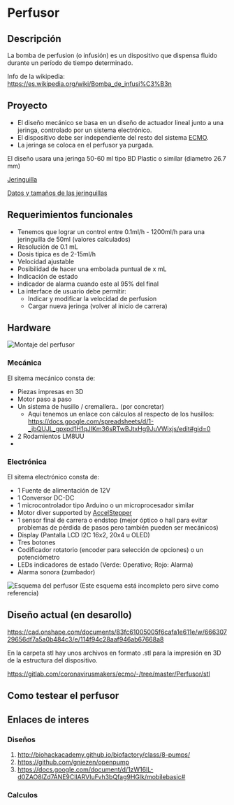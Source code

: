 # Perfusor #

## Descripción ##
La bomba de perfusion (o infusión) es un dispositivo que dispensa fluido durante un período de tiempo determinado. 

Info de la wikipedia: https://es.wikipedia.org/wiki/Bomba_de_infusi%C3%B3n

## Proyecto ##
* El diseño mecánico se basa en un diseño de actuador lineal junto a una jeringa, controlado por un sistema electrónico.
* El dispositivo debe ser independiente del resto del sistema [ECMO](https://gitlab.com/coronavirusmakers/ecmo "ECMO").
* La jeringa se coloca en el perfusor ya purgada.


El diseño usara una jeringa 50-60 ml tipo BD Plastic o similar (diametro 26.7 mm) 

[Jeringuilla](https://gitlab.com/coronavirusmakers/ecmo/-/raw/master/images/jeringuilla.jpeg "Jeringuilla de 50-60ml")

[Datos y tamaños de las jeringuillas](https://gitlab.com/coronavirusmakers/ecmo/-/raw/master/files/Syringe-Selection-Guide.pdf "Datos de las jeringuillas")


## Requerimientos funcionales ##
* Tenemos que lograr un control entre 0.1ml/h - 1200ml/h para una jeringuilla de 50ml (valores calculados)
* Resolución de 0.1 mL
* Dosis tipica es de 2-15ml/h
* Velocidad ajustable
* Posibilidad de hacer una embolada puntual de x mL
* Indicación de estado
* indicador de alarma cuando este al 95% del final
*  La interface de usuario debe permitir:
    * Indicar y modificar la velocidad de perfusion
    * Cargar nueva jeringa (volver al inicio de carrera)

## Hardware ##

![Montaje del perfusor](https://gitlab.com/coronavirusmakers/ecmo/-/raw/master/Perfusor/img/perfusor.jpg "Montaje del perfusor")

### Mecánica ###

El sitema mecánico consta de:
* Piezas impresas en 3D
* Motor paso a paso 
* Un sistema de husillo / cremallera.. (por concretar)
    * Aquí tenemos un enlace con cálculos al respecto de los husillos: https://docs.google.com/spreadsheets/d/1-_jbQUJL_gpxpd1H1qJIKm36sRTwBJtxHg9JuVWixjs/edit#gid=0   
* 2 Rodamientos LM8UU
* 

### Electrónica ###
El sitema electrónico consta de:
* 1 Fuente de alimentación de 12V
* 1 Conversor DC-DC
* 1 microcontrolador tipo Arduino o un microprocesador similar
*  Motor diver supported by [AccelStepper](https://www.airspayce.com/mikem/arduino/AccelStepper/index.html)
* 1 sensor final de carrera o endstop (mejor óptico o hall para evitar problemas de pérdida de pasos pero también pueden ser mecánicos)
* Display (Pantalla LCD I2C 16x2, 20x4 u OLED)
* Tres botones
* Codificador rotatorio (encoder para selección de opciones) o un potenciómetro
* LEDs indicadores de estado (Verde: Operativo; Rojo: Alarma)
* Alarma sonora (zumbador) 

![Esquema del perfusor](https://gitlab.com/coronavirusmakers/ecmo/-/raw/master/Perfusor/img/perfusor_bb.png "Esquema del perfusor")
(Este esquema está incompleto pero sirve como referencia)
## Diseño actual (en desarollo) ##

https://cad.onshape.com/documents/83fc61005005f6cafa1e611e/w/66630729656df7a5a0b484c3/e/114f94c28aaf946ab67668a8

En la carpeta stl hay unos archivos en formato .stl para la  impresión en 3D de la estructura del dispositivo.

https://gitlab.com/coronavirusmakers/ecmo/-/tree/master/Perfusor/stl 

## Como testear el perfusor

## Enlaces de interes ##
### Diseños ###
1. http://biohackacademy.github.io/biofactory/class/8-pumps/
2. https://github.com/gniezen/openpump
3. https://docs.google.com/document/d/1zW16lL-d0ZAO8lZd7ANE9CllARVIuFvh3bQfag9HGlk/mobilebasic#

### Calculos ###